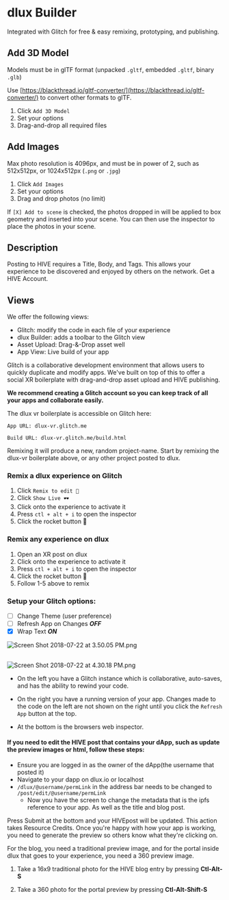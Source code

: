 # dlux Builder 

Integrated with Glitch for free & easy remixing, prototyping, and publishing.

## Add 3D Model
Models must be in glTF format (unpacked `.gltf`, embedded `.gltf`, binary `.glb`)

Use [https://blackthread.io/gltf-converter/](https://blackthread.io/gltf-converter/) to convert other formats to glTF.

1. Click `Add 3D Model`
2. Set your options
3. Drag-and-drop all required files



## Add Images
Max photo resolution is 4096px, and must be in power of 2, such as 512x512px, or 1024x512px (`.png` or `.jpg`)

1. Click `Add Images`
2. Set your options
3. Drag and drop photos (no limit)

If `[X] Add to scene` is checked, the photos dropped in will be applied to box geometry and inserted into your scene. You can then use the inspector to place the photos in your scene.

## Description
Posting to HIVE requires a Title, Body, and Tags. This allows your experience to be discovered and enjoyed by others on the network. Get a HIVE Account.

## Views
We offer the following views:
- Glitch: modify the code in each file of your experience
- dlux Builder: adds a toolbar to the Glitch view
- Asset Upload: Drag-&-Drop asset well
- App View: Live build of your app

Glitch is a collaborative development environment that allows users to quickly duplicate and modify apps. We've built on top of this to offer a social XR boilerplate with drag-and-drop asset upload and HIVE publishing.

**We recommend creating a Glitch account so you can keep track of all your apps and collaborate easily.**

The dlux vr boilerplate is accessible on Glitch here: 

```
App URL: dlux-vr.glitch.me

Build URL: dlux-vr.glitch.me/build.html
```
Remixing it will produce a new, random project-name. Start by remixing the dlux-vr boilerplate above, or any other project posted to dlux.

### Remix a dlux experience on Glitch
1. Click `Remix to edit 🎤` 
2. Click `Show Live 🕶`
3. Click onto the experience to activate it
4. Press `ctl + alt + i` to open the inspector
5. Click the rocket button 🚀

### Remix any experience on dlux
1. Open an XR post on dlux
2. Click onto the experience to activate it
3. Press `ctl + alt + i` to open the inspector
4. Click the rocket button 🚀
5. Follow 1-5 above to remix

### Setup your Glitch options:
  - [ ] Change Theme (user preference)
  - [ ] Refresh App on Changes _**OFF**_
  - [X] Wrap Text _**ON**_

![Screen Shot 2018-07-22 at 3.50.05 PM.png](https://ipfs.busy.org/ipfs/QmTRrAMwyFMN3cyfZUQ3Tx3t9HuSe5Ar2eVMQEuJd79du3)

##

![Screen Shot 2018-07-22 at 4.30.18 PM.png](https://ipfs.busy.org/ipfs/QmetjwhEi1tZDA47iQRNZiQmTBtD77wHQxJQ8YokrK8Ldn)

  * On the left you have a Glitch instance which is collaborative, auto-saves, and has the ability to rewind your code.

  * On the right you have a running version of your app. Changes made to the code on the left are not shown on the right until you click the `Refresh App` button at the top.

  * At the bottom is the browsers web inspector.

#### If you need to edit the HIVE post that contains your dApp, such as update the preview images or html, follow these steps:
* Ensure you are logged in as the owner of the dApp(the username that posted it)
* Navigate to your dapp on dlux.io or localhost
* `/dlux/@username/permLink` in the address bar needs to be changed to `/post/edit/@username/permLink`
  * Now you have the screen to change the metadata that is the ipfs reference to your app. As well as the title and blog post. 

Press Submit at the bottom and your HIVEpost will be updated. This action takes Resource Credits.
Once you're happy with how your app is working, you need to generate the preview so others know what they're clicking on.

For the blog, you need a traditional preview image, and for the portal inside dlux that goes to your experience, you need a 360 preview image.

1. Take a 16x9 traditional photo for the HIVE blog entry by pressing **Ctl-Alt-S**

2. Take a 360 photo for the portal preview by pressing **Ctl-Alt-Shift-S**
